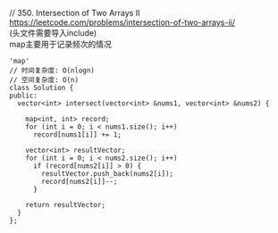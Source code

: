 // 350. Intersection of Two Arrays II  
https://leetcode.com/problems/intersection-of-two-arrays-ii/  
(头文件需要导入include<map>)  
map主要用于记录频次的情况
```
'map'
// 时间复杂度: O(nlogn)
// 空间复杂度: O(n)
class Solution {
public:
  vector<int> intersect(vector<int> &nums1, vector<int> &nums2) {

    map<int, int> record;
    for (int i = 0; i < nums1.size(); i++)
      record[nums1[i]] += 1;

    vector<int> resultVector;
    for (int i = 0; i < nums2.size(); i++)
      if (record[nums2[i]] > 0) {
        resultVector.push_back(nums2[i]);
        record[nums2[i]]--;
      }

    return resultVector;
  }
};
```
